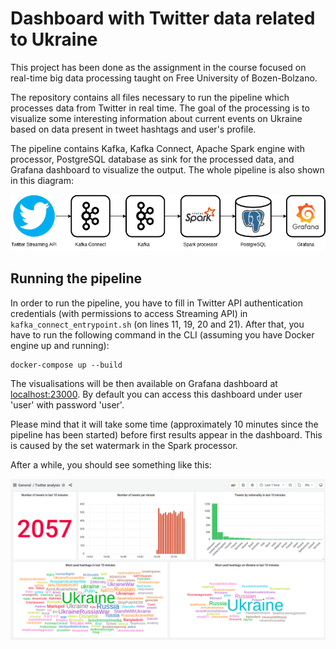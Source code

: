 # Dashboard with Twitter data related to Ukraine

This project has been done as the assignment in the course focused on real-time big data processing taught on Free University of Bozen-Bolzano.

The repository contains all files necessary to run the pipeline which processes data from Twitter in real time. The goal of the processing is to visualize some interesting information about current events on Ukraine based on data present in tweet hashtags and user's profile.

The pipeline contains Kafka, Kafka Connect, Apache Spark engine with processor, PostgreSQL database as sink for the processed data, and Grafana dashboard to visualize the output. The whole pipeline is also shown in this diagram:

![architecture diagram](./images/architecture_diagram.png)

## Running the pipeline

In order to run the pipeline, you have to fill in Twitter API authentication credentials (with permissions to access Streaming API) in `kafka_connect_entrypoint.sh` (on lines 11, 19, 20 and 21). After that, you have to run the following command in the CLI (assuming you have Docker engine up and running):

```
docker-compose up --build
```

The visualisations will be then available on Grafana dashboard at [localhost:23000](http://localhost:23000). By default you can access this dashboard under user 'user' with password 'user'.

Please mind that it will take some time (approximately 10 minutes since the pipeline has been started) before first results appear in the dashboard. This is caused by the set watermark in the Spark processor.

After a while, you should see something like this:

![dashboard](./images/dashboard.png)

